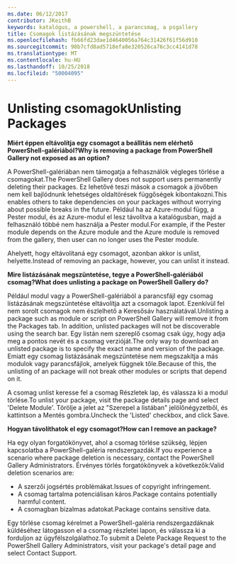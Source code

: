 ```yaml
---
ms.date: 06/12/2017
contributor: JKeithB
keywords: katalógus, a powershell, a parancsmag, a psgallery
title: Csomagok listázásának megszüntetése
ms.openlocfilehash: fb66fd23dae1d4640056a764c31426f61f56d910
ms.sourcegitcommit: 98b7cfd8ad5718efa8e320526ca76c3cc4141d78
ms.translationtype: MT
ms.contentlocale: hu-HU
ms.lasthandoff: 10/25/2018
ms.locfileid: "50004095"
---
```

# <a name="unlisting-packages"></a><span data-ttu-id="79228-103">Unlisting csomagok</span><span class="sxs-lookup"><span data-stu-id="79228-103">Unlisting Packages</span></span>

<span data-ttu-id="79228-104">**Miért éppen eltávolítja egy csomagot a beállítás nem elérhető PowerShell-galériából?**</span><span class="sxs-lookup"><span data-stu-id="79228-104">**Why is removing a package from PowerShell Gallery not exposed as an option?**</span></span>

<span data-ttu-id="79228-105">A PowerShell-galériában nem támogatja a felhasználók végleges törlése a csomagokat.</span><span class="sxs-lookup"><span data-stu-id="79228-105">The PowerShell Gallery does not support users permanently deleting their packages.</span></span>
<span data-ttu-id="79228-106">Ez lehetővé teszi mások a csomagok a jövőben nem kell bajlódnunk lehetséges oldaltörések függőségek kibontakozni.</span><span class="sxs-lookup"><span data-stu-id="79228-106">This enables others to take dependencies on your packages without worrying about possible breaks in the future.</span></span>
<span data-ttu-id="79228-107">Például ha az Azure-modul függ, a Pester modul, és az Azure-modul el lesz távolítva a katalógusban, majd a felhasználó többé nem használja a Pester modul.</span><span class="sxs-lookup"><span data-stu-id="79228-107">For example, if the Pester module depends on the Azure module and the Azure module is removed from the gallery, then user can no longer uses the Pester module.</span></span>

<span data-ttu-id="79228-108">Ahelyett, hogy eltávolítaná egy csomagot, azonban akkor is unlist, helyette.</span><span class="sxs-lookup"><span data-stu-id="79228-108">Instead of removing an package, however, you can unlist it instead.</span></span>

<span data-ttu-id="79228-109">**Mire listázásának megszüntetése, tegye a PowerShell-galériából csomag?**</span><span class="sxs-lookup"><span data-stu-id="79228-109">**What does unlisting a package on PowerShell Gallery do?**</span></span>

<span data-ttu-id="79228-110">Például modul vagy a PowerShell-galériából a parancsfájl egy csomag listázásának megszüntetése eltávolítja azt a csomagok lapot. Ezenkívül fel nem sorolt csomagok nem észlelhető a Keresősáv használatával.</span><span class="sxs-lookup"><span data-stu-id="79228-110">Unlisting a package such as module or script on PowerShell Gallery will remove it from the Packages tab. In addition, unlisted packages will not be discoverable using the search bar.</span></span>
<span data-ttu-id="79228-111">Egy listán nem szereplő csomag csak úgy, hogy adja meg a pontos nevét és a csomag verzióját.</span><span class="sxs-lookup"><span data-stu-id="79228-111">The only way to download an unlisted package is to specify the exact name and version of the package.</span></span>
<span data-ttu-id="79228-112">Emiatt egy csomag listázásának megszüntetése nem megszakítja a más modulok vagy parancsfájlok, amelyek függnek tőle.</span><span class="sxs-lookup"><span data-stu-id="79228-112">Because of this, the unlisting of an package will not break other modules or scripts that depend on it.</span></span>

<span data-ttu-id="79228-113">A csomag unlist keresse fel a csomag Részletek lap, és válassza ki a modul törlése.</span><span class="sxs-lookup"><span data-stu-id="79228-113">To unlist your package, visit the package details page and select 'Delete Module'.</span></span> <span data-ttu-id="79228-114">Törölje a jelet az "Szerepel a listában" jelölőnégyzetből, és kattintson a Mentés gombra.</span><span class="sxs-lookup"><span data-stu-id="79228-114">Uncheck the 'Listed' checkbox, and click Save.</span></span>

<span data-ttu-id="79228-115">**Hogyan távolíthatok el egy csomagot?**</span><span class="sxs-lookup"><span data-stu-id="79228-115">**How can I remove an package?**</span></span>

<span data-ttu-id="79228-116">Ha egy olyan forgatókönyvet, ahol a csomag törlése szükség, lépjen kapcsolatba a PowerShell-galéria rendszergazdák.</span><span class="sxs-lookup"><span data-stu-id="79228-116">If you experience a scenario where package deletion is necessary, contact the PowerShell Gallery Administrators.</span></span>
<span data-ttu-id="79228-117">Érvényes törlés forgatókönyvek a következők:</span><span class="sxs-lookup"><span data-stu-id="79228-117">Valid deletion scenarios are:</span></span>
- <span data-ttu-id="79228-118">A szerzői jogsértés problémákat.</span><span class="sxs-lookup"><span data-stu-id="79228-118">Issues of copyright infringement.</span></span>
- <span data-ttu-id="79228-119">A csomag tartalma potenciálisan káros.</span><span class="sxs-lookup"><span data-stu-id="79228-119">Package contains potentially harmful content.</span></span>
- <span data-ttu-id="79228-120">A csomagban bizalmas adatokat.</span><span class="sxs-lookup"><span data-stu-id="79228-120">Package contains sensitive data.</span></span>

<span data-ttu-id="79228-121">Egy törlése csomag kérelmet a PowerShell-galéria rendszergazdáknak küldéséhez látogasson el a csomag részletei lapon, és válassza ki a forduljon az ügyfélszolgálathoz.</span><span class="sxs-lookup"><span data-stu-id="79228-121">To submit a Delete Package Request to the PowerShell Gallery Administrators, visit your package's detail page and select Contact Support.</span></span>
